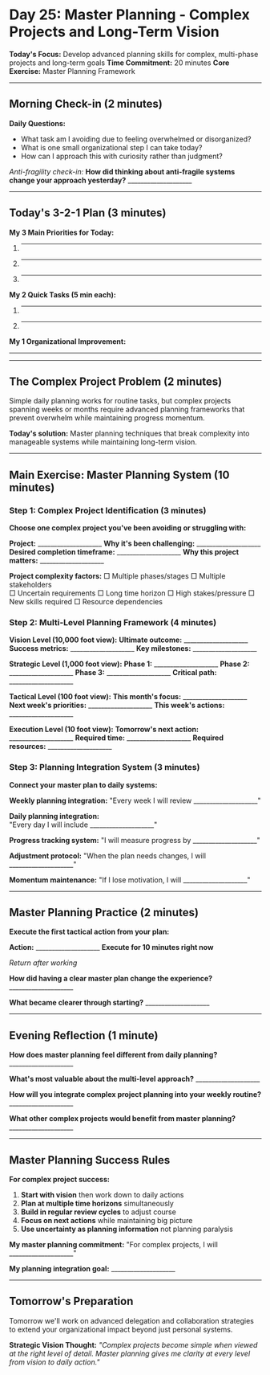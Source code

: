 # Day 25: Master Planning - Complex Projects and Long-Term Vision

**Today's Focus:** Develop advanced planning skills for complex, multi-phase projects and long-term goals
**Time Commitment:** 20 minutes
**Core Exercise:** Master Planning Framework

---

## Morning Check-in (2 minutes)

**Daily Questions:**
- What task am I avoiding due to feeling overwhelmed or disorganized?
- What is one small organizational step I can take today?
- How can I approach this with curiosity rather than judgment?

*Anti-fragility check-in:*
**How did thinking about anti-fragile systems change your approach yesterday?** ____________________

---

## Today's 3-2-1 Plan (3 minutes)

**My 3 Main Priorities for Today:**
1. ____________________
2. ____________________
3. ____________________

**My 2 Quick Tasks (5 min each):**
1. ____________________
2. ____________________

**My 1 Organizational Improvement:**
____________________

---

## The Complex Project Problem (2 minutes)

Simple daily planning works for routine tasks, but complex projects spanning weeks or months require advanced planning frameworks that prevent overwhelm while maintaining progress momentum.

**Today's solution:** Master planning techniques that break complexity into manageable systems while maintaining long-term vision.

---

## Main Exercise: Master Planning System (10 minutes)

### Step 1: Complex Project Identification (3 minutes)

**Choose one complex project you've been avoiding or struggling with:**

**Project:** ____________________
**Why it's been challenging:** ____________________
**Desired completion timeframe:** ____________________
**Why this project matters:** ____________________

**Project complexity factors:**
□ Multiple phases/stages
□ Multiple stakeholders  
□ Uncertain requirements
□ Long time horizon
□ High stakes/pressure
□ New skills required
□ Resource dependencies

### Step 2: Multi-Level Planning Framework (4 minutes)

**Vision Level (10,000 foot view):**
**Ultimate outcome:** ____________________
**Success metrics:** ____________________
**Key milestones:** ____________________

**Strategic Level (1,000 foot view):**
**Phase 1:** ____________________
**Phase 2:** ____________________
**Phase 3:** ____________________
**Critical path:** ____________________

**Tactical Level (100 foot view):**
**This month's focus:** ____________________
**Next week's priorities:** ____________________
**This week's actions:** ____________________

**Execution Level (10 foot view):**
**Tomorrow's next action:** ____________________
**Required time:** ____________________
**Required resources:** ____________________

### Step 3: Planning Integration System (3 minutes)

**Connect your master plan to daily systems:**

**Weekly planning integration:**
"Every week I will review ____________________"

**Daily planning integration:**  
"Every day I will include ____________________"

**Progress tracking system:**
"I will measure progress by ____________________"

**Adjustment protocol:**
"When the plan needs changes, I will ____________________"

**Momentum maintenance:**
"If I lose motivation, I will ____________________"

---

## Master Planning Practice (2 minutes)

**Execute the first tactical action from your plan:**

**Action:** ____________________
**Execute for 10 minutes right now**

*Return after working*

**How did having a clear master plan change the experience?** ____________________

**What became clearer through starting?** ____________________

---

## Evening Reflection (1 minute)

**How does master planning feel different from daily planning?** ____________________

**What's most valuable about the multi-level approach?** ____________________

**How will you integrate complex project planning into your weekly routine?** ____________________

**What other complex projects would benefit from master planning?** ____________________

---

## Master Planning Success Rules

**For complex project success:**

1. **Start with vision** then work down to daily actions
2. **Plan at multiple time horizons** simultaneously
3. **Build in regular review cycles** to adjust course
4. **Focus on next actions** while maintaining big picture
5. **Use uncertainty as planning information** not planning paralysis

**My master planning commitment:** "For complex projects, I will ____________________"

**My planning integration goal:** ____________________

---

## Tomorrow's Preparation
Tomorrow we'll work on advanced delegation and collaboration strategies to extend your organizational impact beyond just personal systems.

**Strategic Vision Thought:**
*"Complex projects become simple when viewed at the right level of detail. Master planning gives me clarity at every level from vision to daily action."*